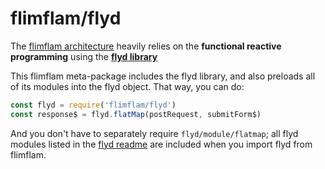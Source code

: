 
# flimflam/flyd

The [flimflam architecture](http://flimflamjs.github.io/) heavily relies on the **functional reactive programming** using the **[flyd library](http://github.com/paldepind/flyd)**

This flimflam meta-package includes the flyd library, and also preloads all of its modules into the flyd object. That way, you can do:

```js
const flyd = require('flimflam/flyd')
const response$ = flyd.flatMap(postRequest, submitForm$)
```

And you don't have to separately require `flyd/module/flatmap`; all flyd modules listed in the [flyd readme](http://github.com/paldepind/flyd) are included when you import flyd from flimflam.
